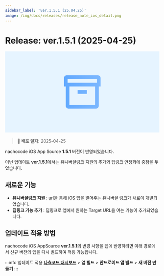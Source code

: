 ```yaml
---
sidebar_label: 'ver.1.5.1 (25.04.25)'
image: /img/docs/releases/release_note_ios_detail.png
---
```


# Release: ver.1.5.1 (2025-04-25)

![ios_detail](../../../../../static/img/docs/releases/release_note_ios_detail.png)

> 🔔 **배포 일자:** 2025-04-25

nachocode iOS App Source **1.5.1** 버전이 반영되었습니다.

이번 업데이트 **ver.1.5.1**에서는 유니버셜링크 지원의 추가와 딥링크 안정화에 중점을 두었습니다.

## 새로운 기능

- **유니버셜링크 지원** : url을 통해 iOS 앱을 열어주는 유니버셜 링크가 새로이 개발되었습니다.
- **딥링크 기능 추가** : 딥링크로 앱에서 원하는 Target URL을 여는 기능이 추가되었습니다.

## 업데이트 적용 방법

nachocode iOS AppSource **ver.1.5.1**의 변경 사항을 앱에 반영하려면 아래 경로에서 신규 버전의 앱을 다시 빌드하여 적용 가능합니다.

:::info 업데이트 적용
[**나쵸코드 대시보드**](https://nachocode.io/?utm_source=docs&utm_medium=documentation&utm_campaign=devguide) > **앱 빌드** > **안드로이드 앱 빌드** > **새 버전 만들기**
:::
